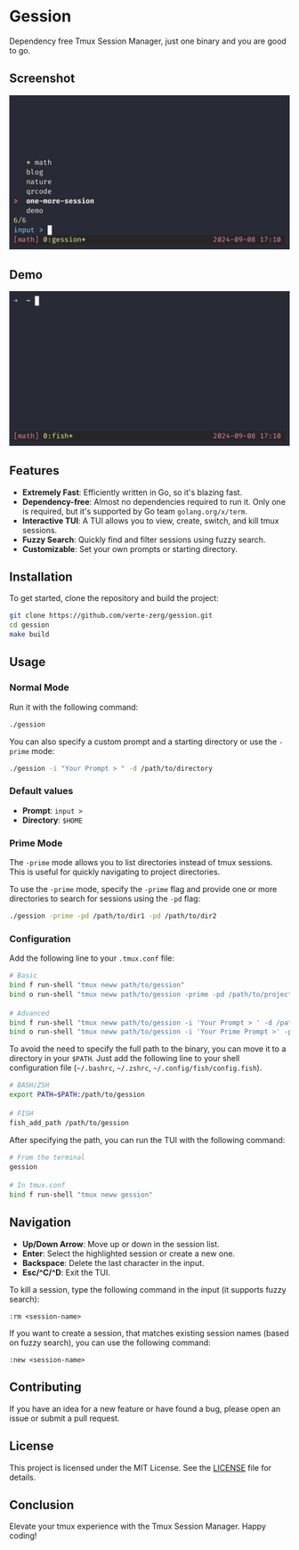 # Gession

Dependency free Tmux Session Manager, just one binary and you are good to go.

## Screenshot

![Screenshot](screenshot.jpg)

## Demo

![Demo](demo.gif)

## Features

- **Extremely Fast**: Efficiently written in Go, so it's blazing fast.
- **Dependency-free**: Almost no dependencies required to run it. Only one is required, but it's supported by Go team `golang.org/x/term`.
- **Interactive TUI**: A TUI allows you to view, create, switch, and kill tmux sessions.
- **Fuzzy Search**: Quickly find and filter sessions using fuzzy search.
- **Customizable**: Set your own prompts or starting directory.

## Installation

To get started, clone the repository and build the project:

```sh
git clone https://github.com/verte-zerg/gession.git
cd gession
make build
```

## Usage

### Normal Mode

Run it with the following command:

```sh
./gession
```

You can also specify a custom prompt and a starting directory or use the `-prime` mode:

```sh
./gession -i "Your Prompt > " -d /path/to/directory
```

### Default values
- **Prompt**: `input > `
- **Directory**: `$HOME`

### Prime Mode

The `-prime` mode allows you to list directories instead of tmux sessions. This is useful for quickly navigating to project directories.

To use the `-prime` mode, specify the `-prime` flag and provide one or more directories to search for sessions using the `-pd` flag:

```sh
./gession -prime -pd /path/to/dir1 -pd /path/to/dir2
```

### Configuration

Add the following line to your `.tmux.conf` file:
```sh
# Basic
bind f run-shell "tmux neww path/to/gession"
bind o run-shell "tmux neww path/to/gession -prime -pd /path/to/projects"

# Advanced
bind f run-shell "tmux neww path/to/gession -i 'Your Prompt > ' -d /path/to/directory"
bind o run-shell "tmux neww path/to/gession -i 'Your Prime Prompt >' -prime -pd /path/to/projects -pd /path/to/other/projects"
```

To avoid the need to specify the full path to the binary, you can move it to a directory in your `$PATH`.
Just add the following line to your shell configuration file (`~/.bashrc`, `~/.zshrc`, `~/.config/fish/config.fish`).
```sh
# BASH/ZSH
export PATH=$PATH:/path/to/gession

# FISH
fish_add_path /path/to/gession
```

After specifying the path, you can run the TUI with the following command:
```sh
# From the terminal
gession

# In tmux.conf
bind f run-shell "tmux neww gession"
```

## Navigation

- **Up/Down Arrow**: Move up or down in the session list.
- **Enter**: Select the highlighted session or create a new one.
- **Backspace**: Delete the last character in the input.
- **Esc/^C/^D**: Exit the TUI.

To kill a session, type the following command in the input (it supports fuzzy search):
```
:rm <session-name>
```

If you want to create a session, that matches existing session names (based on fuzzy search), you can use the following command:
```
:new <session-name>
```

## Contributing

If you have an idea for a new feature or have found a bug, please open an issue or submit a pull request.

## License

This project is licensed under the MIT License. See the [LICENSE](LICENSE) file for details.

## Conclusion

Elevate your tmux experience with the Tmux Session Manager. Happy coding!
